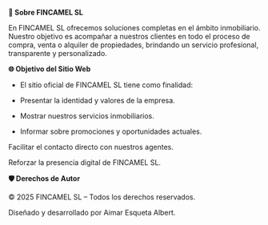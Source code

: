 **📍 Sobre FINCAMEL SL**

En FINCAMEL SL ofrecemos soluciones completas en el ámbito inmobiliario. Nuestro objetivo es acompañar a nuestros clientes en todo el proceso de compra, venta o alquiler de propiedades, brindando un servicio profesional, transparente y personalizado.

**🌐 Objetivo del Sitio Web**

- El sitio oficial de FINCAMEL SL tiene como finalidad:

- Presentar la identidad y valores de la empresa.

- Mostrar nuestros servicios inmobiliarios.

- Informar sobre promociones y oportunidades actuales.

Facilitar el contacto directo con nuestros agentes.

Reforzar la presencia digital de FINCAMEL SL.


**🛡️ Derechos de Autor**

© 2025 FINCAMEL SL – Todos los derechos reservados.

Diseñado y desarrollado por Aimar Esqueta Albert.
